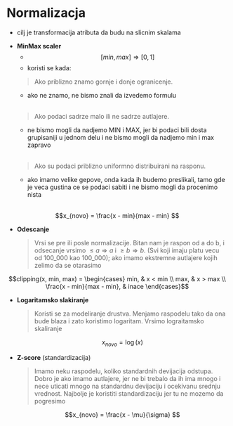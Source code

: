 # Normalizacja
- cilj je transformacija atributa da budu na slicnim skalama

* **MinMax scaler** <br>
  * $$[min, max] \Rightarrow [0, 1] $$
  * koristi se kada:
  >Ako priblizno znamo gornje i donje ogranicenje.  
    + ako ne znamo, ne bismo znali da izvedemo formulu <br><br>
  >Ako podaci sadrze malo ili ne sadrze autlajere. 
    + ne bismo mogli da nadjemo MIN i MAX, jer bi podaci bili dosta grupisaniji u jednom delu i ne bismo mogli da nadjemo min i max zapravo <br><br>
  >Ako su podaci priblizno uniformno distribuirani na rasponu. 
    + ako imamo velike gepove, onda kada ih budemo preslikali, tamo gde je veca gustina ce se podaci sabiti i ne bismo mogli da procenimo nista<br><br>

$$x_{novo} = \frac{x - min}{max - min} $$

* **Odescanje**
  >Vrsi se pre ili posle normalizacije. Bitan nam je raspon od a do b, i odsecanje vrsimo $\leq a \Rightarrow a$ i $\geq b \Rightarrow b$. (Svi koji imaju platu vecu od 100_000 kao 100_000); ako imamo ekstremne autlajere kojih zelimo da se otarasimo

$$clipping(x, min, max) = 
\begin{cases}
min,  & x < min \\
max, & x > max \\
\frac{x - min}{max - min}, & inace
\end{cases}$$

* **Logaritamsko slakiranje**
  >Koristi se za modeliranje drustva. Menjamo raspodelu tako da ona bude blaza i zato koristimo logaritam. Vrsimo lograitamsko skaliranje <br>
  
  $$x_{novo} = \log(x) $$
  
* **Z-score** (standardizacija)
  >Imamo neku raspodelu, koliko standardnih devijacija odstupa. Dobro je ako imamo autlajere, jer ne bi trebalo da ih ima mnogo i nece uticati mnogo na standardnu devijaciju i ocekivanu srednju vrednost. Najbolje je koristiti standardizaciju jer tu ne mozemo da pogresimo

  $$x_{novo} = \frac{x - \mu}{\sigma} $$
